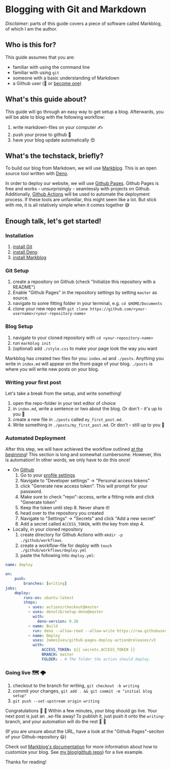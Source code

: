 # Blogging with Git and Markdown 

_Disclaimer_: parts of this guide covers a piece of software called Markblog, of which I am the author.

## Who is this for? 
This guide assumes that you are: 
* familiar with using the command line
* familiar with using `git`
* someone with a basic understanding of Markdown
* a Github user (👋 or [become one](https://github.com/join))

## What's this guide about? 
This guide will go through an easy way to get setup a blog. Afterwards, you 
will be able to blog with the following workflow: 
1. write markdown-files on your computer ✍️
2. push your prose to github 🐙
3. have your blog update automatically 😍

## What's the techstack, briefly? 
To build our blog from Markdown, we will use [Markblog](https://github.com/olaven/markblog). 
This is an open source tool written with [Deno](deno.land). 

In order to deploy our website, we will use [Github Pages](https://pages.github.com/). Github Pages 
is free and works - unsurprisingly - seamlessly with projects on Github. 
Additionally, [Github Actions](https://github.com/features/actions) will be used to automate the 
deployment process. If these tools are unfamiliar, this might seem like a lot. But stick with me, 
it is all relatively simple when it comes together 😅

## Enough talk, let's get started!

### Installation
1. [install Git](https://git-scm.com/)
2. [install Deno](https://deno.land/#install)
3. [install Markblog](https://github.com/olaven/markblog#installation)

### Git Setup 
1. create a repository on Github (check "Initialize this repository with a README")
2. Enable "Github Pages" in the repository settings by setting `master` as source. 
3. navigate to some fitting folder in your terminal, e.g. `cd $HOME/Documents`
4. clone your new repo with `git clone https://github.com/<your-username>/<your-repository-name>`

### Blog Setup
1. navigate to your cloned repository with `cd <your-repository-name>`
2. run `markblog init`
3. (optional) add `./style.css` to make your page look the way you want

Markblog has created two files for you: `index.md` and `./posts`. 
Anything you write in `index.md` will appear on the front-page of your blog. 
`./posts` is where you will write new posts on your blog. 

### Writing your first post 
Let's take a break from the setup, and write something!
1. open the repo-folder in your text editor of choice
2. in `index.md`, write a sentence or two about the blog. Or don't - it's up to you 🤗
3. create a new file in `./posts` called `my_first_post.md`. 
4. Write something in `./posts/my_first_post.md`. Or don't - still up to you 🍨

### Automated Deployment
After this step, we will have achieved the workflow outlined [at the beginning](#whats-this-guide-about)!
This section is long and somewhat cumbersome. However, this is automation! In other words,
we only have to do this once!

* On [Github](https://github.com)
  1. Go to your [profile settings](https://github.com/settings/profile)
  2. Navigate to "Developer settings" -> "Personal access tokens" 
  3. click "Generate new access token". This will prompt for your password.
  4. Make sure to check "repo"-access, write a fitting note and click "Generate token"
  5. Keep the token until step 8. Never share it!
  6. head over to the repository you created
  7. Navigate to "Settings" -> "Secrets" and click "Add a new secret"
  8. Add a secret called `ACCESS_TOKEN`, with the key from step 4.
* Locally, in your cloned repository
  1. create directory for Github Actions with `mkdir -p ./github/workflows`. 
  2. create a workflow-file for deploy with `touch ./github/workflows/deploy.yml`
  3. paste the following into `deploy.yml`: 
```yml
name: deploy

on:
    push:
        branches: [writing]
jobs:
    deploy:
        runs-on: ubuntu-latest
        steps:
          - uses: actions/checkout@master
          - uses: denolib/setup-deno@master
            with:
              deno-version: 0.36
          - name: Build
            run: deno --allow-read --allow-write https://raw.githubusercontent.com/olaven/markblog/master/markblog.ts build 
          - name: Deploy
            uses: JamesIves/github-pages-deploy-action@releases/v3
            with:
                ACCESS_TOKEN: ${{ secrets.ACCESS_TOKEN }}
                BRANCH: master 
                FOLDER: . # The folder the action should deploy.
```

### Going live 🗺 🌩
1. checkout to the branch for writing, `git checkout -b writing`
2. commit your changes, `git add . && git commit -m "initial blog setup"`
3. `git push --set-upstream origin writing`

Congratulations 👏 🎊 Within a few minutes, your blog should go live. 
Your next post is just an `.md`-file away! To publish it, just push it 
onto the `writing`-branch, and your automation will do the rest 🍇 🍏

(If you are unsure about the URL, have a look at the "Github Pages"-seciton of your Github-repository 😃)

Check out [Markblog's documentation](https://github.com/olaven/markblog#documentation) for more information about how to customize your blog.
See [my blog](https://olaven.org)([github repo](https://github.com/olaven/olaven.github.io)) for a live example.

Thanks for reading! 
